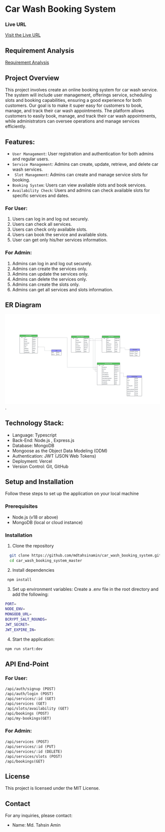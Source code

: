# Car Wash Booking System

### Live URL

[Visit the Live URL](https://car-wash-booking-system-sooty.vercel.app/)

## Requirement Analysis

[Requirement Analysis](https://docs.google.com/document/d/13ObpaLLztUbTs27in49073Fti3MiKpOGzUGXmoeynes/edit?usp=sharing)

## Project Overview

This project involves create an online booking system for car wash service. The system will include user management, offerings service, scheduling slots and booking capabilities, ensuring a good experience for both customers. Our goal is to make it super easy for customers to book, manage, and track their car wash appointments. The platform allows customers to easily book, manage, and track their car wash appointments, while administrators can oversee operations and manage services efficiently.

## Features:

- `User Management`: User registration and authentication for both admins and regular users.
- `Service Management`: Admins can create, update, retrieve, and delete car wash services.
- ` Slot Management`: Admins can create and manage service slots for booking.
- `Booking System`: Users can view available slots and book services.
- `Availability Check`: Users and admins can check available slots for specific services and dates.

### For User:

1. Users can log in and log out securely.
2. Users can check all services.
3. Users can check only available slots.
4. Users can book the service and available slots.
5. User can get only his/her services information.

### For Admin:

1.  Admins can log in and log out securely.
2.  Admins can create the services only.
3.  Admins can update the services only.
4.  Admins can delete the services only.
5.  Admins can create the slots only.
6.  Admins can get all services and slots information.

## ER Diagram

![ERD](car-wash-booking-system.png 'ERD').

## Technology Stack:

- Language: Typescript
- Back-End: Node.js , Express.js
- Database: MongoDB
- Mongoose as the Object Data Modeling (ODM)
- Authentication: JWT (JSON Web Tokens)
- Deployment: Vercel
- Version Control: Git, GitHub

## Setup and Installation

Follow these steps to set up the application on your local machine

### Prerequisites

- Node.js (v18 or above)
- MongoDB (local or cloud instance)

### Installation

1. Clone the repository

```bash
  git clone https://github.com/mdtahsinamin/car_wash_booking_system.git
  cd car_wash_booking_system_master
```

2. Install dependencies

```bash
 npm install
```

3. Set up environment variables:
   Create a .env file in the root directory and add the following:

```bash
PORT=
NODE_ENV=
MONGODB_URL=
BCRYPT_SALT_ROUNDS=
JWT_SECRET=
JWT_EXPIRE_IN=
```

4. Start the application:

```bash
npm run start:dev
```

## API End-Point

### For User:

    /api/auth/signup (POST)
    /api/auth/login (POST)
    /api/services/:id (GET)
    /api/services (GET)
    /api/slots/availability (GET)
    /api/bookings (POST)
    /api/my-bookings(GET)

### For Admin:

    /api/services (POST)
    /api/services/:id (PUT)
    /api/services/:id (DELETE)
    /api/services/slots (POST)
    /api/bookings(GET)

## License

This project is licensed under the MIT License.

## Contact

For any inquiries, please contact:

- Name: Md. Tahsin Amin
